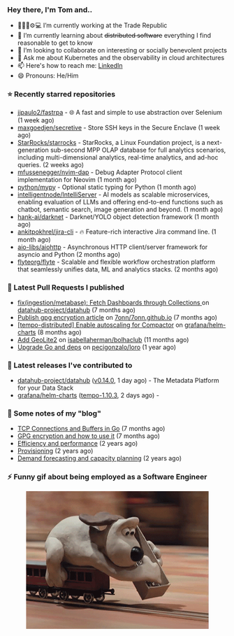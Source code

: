 ### Hey there, I'm Tom and..

- 🔭👨‍💻⚙💻 I’m currently working at the Trade Republic
- 🌱 I’m currently learning about ~~distributed software~~ everything I find reasonable to get to know
- 👯 I’m looking to collaborate on interesting or socially benevolent projects
- 💬 Ask me about Kubernetes and the observability in cloud architectures
- 📫 Here's how to reach me: [LinkedIn](https://www.linkedin.com/in/7onn)
- 😄 Pronouns: He/Him

### ⭐ Recently starred repositories

- [jjpaulo2/fastrpa](https://github.com/jjpaulo2/fastrpa) - 🌐 A fast and simple to use abstraction over Selenium (1 week ago)
- [maxgoedjen/secretive](https://github.com/maxgoedjen/secretive) - Store SSH keys in the Secure Enclave (1 week ago)
- [StarRocks/starrocks](https://github.com/StarRocks/starrocks) - StarRocks, a Linux Foundation project, is a next-generation sub-second MPP OLAP database for full analytics scenarios, including multi-dimensional analytics, real-time analytics, and ad-hoc queries.   (2 weeks ago)
- [mfussenegger/nvim-dap](https://github.com/mfussenegger/nvim-dap) - Debug Adapter Protocol client implementation for Neovim (1 month ago)
- [python/mypy](https://github.com/python/mypy) - Optional static typing for Python (1 month ago)
- [intelligentnode/IntelliServer](https://github.com/intelligentnode/IntelliServer) - AI models as scalable microservices, enabling evaluation of LLMs and offering end-to-end functions such as chatbot, semantic search, image generation and beyond. (1 month ago)
- [hank-ai/darknet](https://github.com/hank-ai/darknet) - Darknet/YOLO object detection framework (1 month ago)
- [ankitpokhrel/jira-cli](https://github.com/ankitpokhrel/jira-cli) - 🔥 Feature-rich interactive Jira command line. (1 month ago)
- [aio-libs/aiohttp](https://github.com/aio-libs/aiohttp) - Asynchronous HTTP client/server framework for asyncio and Python (2 months ago)
- [flyteorg/flyte](https://github.com/flyteorg/flyte) - Scalable and flexible workflow orchestration platform that seamlessly unifies data, ML and analytics stacks. (2 months ago)

### 🔨 Latest Pull Requests I published

- [fix(ingestion/metabase): Fetch Dashboards through Collections ](https://github.com/datahub-project/datahub/pull/9631) on [datahub-project/datahub](https://github.com/datahub-project/datahub) (7 months ago)
- [Publish gpg encryption article](https://github.com/7onn/7onn.github.io/pull/1) on [7onn/7onn.github.io](https://github.com/7onn/7onn.github.io) (7 months ago)
- [[tempo-distributed] Enable autoscaling for Compactor](https://github.com/grafana/helm-charts/pull/2817) on [grafana/helm-charts](https://github.com/grafana/helm-charts) (8 months ago)
- [Add GeoLite2](https://github.com/isabellaherman/bolhaclub/pull/3) on [isabellaherman/bolhaclub](https://github.com/isabellaherman/bolhaclub) (11 months ago)
- [Upgrade Go and deps](https://github.com/pecigonzalo/loro/pull/92) on [pecigonzalo/loro](https://github.com/pecigonzalo/loro) (1 year ago)

### 🔭 Latest releases I've contributed to

- [datahub-project/datahub](https://github.com/datahub-project/datahub) ([v0.14.0](https://github.com/datahub-project/datahub/releases/tag/v0.14.0), 1 day ago) - The Metadata Platform for your Data Stack
- [grafana/helm-charts](https://github.com/grafana/helm-charts) ([tempo-1.10.3](https://github.com/grafana/helm-charts/releases/tag/tempo-1.10.3), 2 days ago) - 

### 📝 Some notes of my "blog"

- [TCP Connections and Buffers in Go](https://www.7onn.dev/post/tcp-connections-and-buffers-in-go/) (7 months ago)
- [GPG encryption and how to use it](https://www.7onn.dev/post/gpg-encryption/) (7 months ago)
- [Efficiency and performance](https://www.7onn.dev/post/efficiency-and-performance/) (2 years ago)
- [Provisioning](https://www.7onn.dev/post/provisioning/) (2 years ago)
- [Demand forecasting and capacity planning](https://www.7onn.dev/post/demand-forecasting-and-capacity-planning/) (2 years ago)

### ⚡ Funny gif about being employed as a Software Engineer
<p align="center">
  <img alt="building the path" src="./giphy.gif" />
</p>
